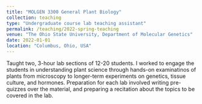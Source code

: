 ```yaml
---
title: "MOLGEN 3300 General Plant Biology"
collection: teaching
type: "Undergraduate course lab teaching assistant"
permalink: /teaching/2022-spring-teaching
venue: "The Ohio State University, Department of Molecular Genetics"
date: 2022-01-01
location: "Columbus, Ohio, USA"
---
```

Taught two, 3-hour lab sections of 12-20 students. I worked to engage the students in understanding plant science through hands-on examinatinos of plants from microscopy to longer-term experiments on genetics, tissue culture, and hormones. Preparation for each lab involved writing pre-quizzes over the material, and preparing a recitation about the topics to be covered in the lab. 
